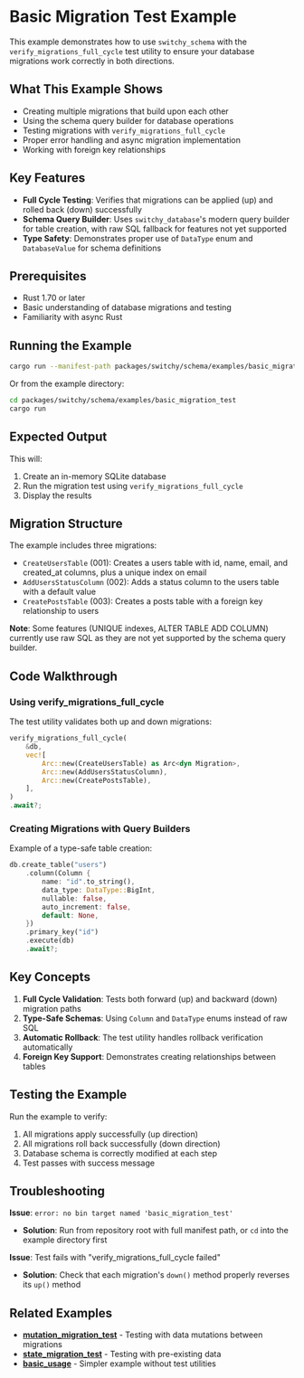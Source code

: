 # Basic Migration Test Example

This example demonstrates how to use `switchy_schema` with the `verify_migrations_full_cycle` test utility to ensure your database migrations work correctly in both directions.

## What This Example Shows

- Creating multiple migrations that build upon each other
- Using the schema query builder for database operations
- Testing migrations with `verify_migrations_full_cycle`
- Proper error handling and async migration implementation
- Working with foreign key relationships

## Key Features

- **Full Cycle Testing**: Verifies that migrations can be applied (up) and rolled back (down) successfully
- **Schema Query Builder**: Uses `switchy_database`'s modern query builder for table creation, with raw SQL fallback for features not yet supported
- **Type Safety**: Demonstrates proper use of `DataType` enum and `DatabaseValue` for schema definitions

## Prerequisites

- Rust 1.70 or later
- Basic understanding of database migrations and testing
- Familiarity with async Rust

## Running the Example

```bash
cargo run --manifest-path packages/switchy/schema/examples/basic_migration_test/Cargo.toml
```

Or from the example directory:

```bash
cd packages/switchy/schema/examples/basic_migration_test
cargo run
```

## Expected Output

This will:

1. Create an in-memory SQLite database
2. Run the migration test using `verify_migrations_full_cycle`
3. Display the results

## Migration Structure

The example includes three migrations:

- `CreateUsersTable` (001): Creates a users table with id, name, email, and created_at columns, plus a unique index on email
- `AddUsersStatusColumn` (002): Adds a status column to the users table with a default value
- `CreatePostsTable` (003): Creates a posts table with a foreign key relationship to users

**Note**: Some features (UNIQUE indexes, ALTER TABLE ADD COLUMN) currently use raw SQL as they are not yet supported by the schema query builder.

## Code Walkthrough

### Using verify_migrations_full_cycle

The test utility validates both up and down migrations:

```rust
verify_migrations_full_cycle(
    &db,
    vec![
        Arc::new(CreateUsersTable) as Arc<dyn Migration>,
        Arc::new(AddUsersStatusColumn),
        Arc::new(CreatePostsTable),
    ],
)
.await?;
```

### Creating Migrations with Query Builders

Example of a type-safe table creation:

```rust
db.create_table("users")
    .column(Column {
        name: "id".to_string(),
        data_type: DataType::BigInt,
        nullable: false,
        auto_increment: false,
        default: None,
    })
    .primary_key("id")
    .execute(db)
    .await?;
```

## Key Concepts

1. **Full Cycle Validation**: Tests both forward (up) and backward (down) migration paths
2. **Type-Safe Schemas**: Using `Column` and `DataType` enums instead of raw SQL
3. **Automatic Rollback**: The test utility handles rollback verification automatically
4. **Foreign Key Support**: Demonstrates creating relationships between tables

## Testing the Example

Run the example to verify:

1. All migrations apply successfully (up direction)
2. All migrations roll back successfully (down direction)
3. Database schema is correctly modified at each step
4. Test passes with success message

## Troubleshooting

**Issue**: `error: no bin target named 'basic_migration_test'`

- **Solution**: Run from repository root with full manifest path, or `cd` into the example directory first

**Issue**: Test fails with "verify_migrations_full_cycle failed"

- **Solution**: Check that each migration's `down()` method properly reverses its `up()` method

## Related Examples

- **[mutation_migration_test](../mutation_migration_test/)** - Testing with data mutations between migrations
- **[state_migration_test](../state_migration_test/)** - Testing with pre-existing data
- **[basic_usage](../basic_usage/)** - Simpler example without test utilities
